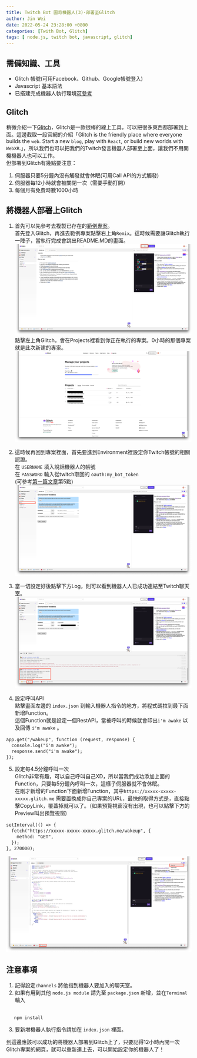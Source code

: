 ```yaml
---
title: Twitch Bot 圖奇機器人(3)-部署至Glitch
author: Jin Wei
date: 2022-05-24 23:28:00 +0800
categories: [Twith Bot, Glitch]
tags: [ node.js, twitch bot, javascript, glitch]
---
```

## 需備知識、工具

+ Glitch 帳號(可用Facebook、Github、Google帳號登入)
+ Javascript 基本語法
+ 已搭建完成機器人執行環境[可參考](https://jinwei0811.github.io/posts/TwitchBot/)

## Glitch

稍微介紹一下[Glitch](https://glitch.com/)，Glitch是一款很棒的線上工具，可以把很多東西都部署到上面。這邊截取一段官網的介紹「Glitch is the friendly place where everyone builds the `web`. Start a new `blog`, play with `React`, or build new worlds with `WebXR`.」，所以我們也可以把我們的Twitch發言機器人部署至上面，讓我們不用開機機器人也可以工作。  
但部署到Glitch有幾點要注意：  

1. 伺服器只要5分鐘內沒有觸發就會休眠(可用Call API的方式觸發)
2. 伺服器每12小時就會被關閉一次（需要手動打開）
3. 每個月有免費時數1000小時

## 將機器人部署上Glitch

1. 首先可以先參考去複製已存在的[範例專案](https://glitch.com/edit/#!/twitch-bot)。  
首先登入Glitch，再進去範例專案點擊右上角`Remix`。這時候需要讓Glitch執行一陣子，當執行完成會跳出README.MD的畫面。
![Remix](../assets/img/twitchBot2/Remix.png)
點擊左上角Glitch，會在Projects裡看到你正在執行的專案。0小時的那個專案就是此次新建的專案。
![Dashboard](../assets/img/twitchBot2/Dashboard.png)

2. 這時候再回到專案裡面，首先要進到Environment裡設定你Twitch帳號的相關認證。  
在 `USERNAME` 填入說話機器人的帳號  
在 `PASSWORD` 輸入從twitch取回的 `oauth:my_bot_token`  
(可參考[第一篇文章](https://jinwei0811.github.io/posts/TwitchBot/)第5點)
![Environment](../assets/img/twitchBot2/Environment.png)

3. 當一切設定好後點擊下方Log，則可以看到機器人人已成功連結至Twitch聊天室。
![logs](../assets/img/twitchBot2/Logs.png)

4. 設定呼叫API  
點擊畫面左邊的 `index.json` 到輸入機器人指令的地方，將程式碼拉到最下面新增Function。  
這個Function就是設定一個RestAPI，當被呼叫的時候就會印出`i'm awake` 以及回傳 `i'm awake` 。

```
app.get("/wakeup", function (request, response) {
  console.log("i'm awake");
  response.send("i'm awake");
});
```

5. 設定每4.5分鐘呼叫一次  
Glitch非常有趣，可以自己呼叫自己XD，所以當我們成功添加上面的Function，只要每5分鐘內呼叫一次，這樣子伺服器就不會休眠。  
在剛才新增的Function下面新增Function，其中`https://xxxxx-xxxxx-xxxxx.glitch.me` 需要置換成你自己專案的URL，最快的取得方式是，直接點擊CopyLink，覆蓋掉就可以了。（如果預覽視窗沒有出現，也可以點擊下方的Preview叫出預覽視窗)

```
setInterval(() => {
  fetch("https://xxxxx-xxxxx-xxxxx.glitch.me/wakeup", {
    method: "GET",
  });
}, 270000);
```

![Preview](../assets/img/twitchBot2/Preview.png)

## 注意事項

1. 記得設定`channels` 將他指到機器人要加入的聊天室。
2. 如果有用到其他 `node.js module` 請先至 `package.json` 新增，並在`Terminal`輸入  

```

   npm install

 ```

3. 要新增機器人執行指令請加在 `index.json` 裡面。  

到這邊應該可以成功的將機器人部署到Glitch上了，只要記得12小時內開一次Glitch專案的網頁，就可以重新連上去，可以開始設定你的機器人了！
